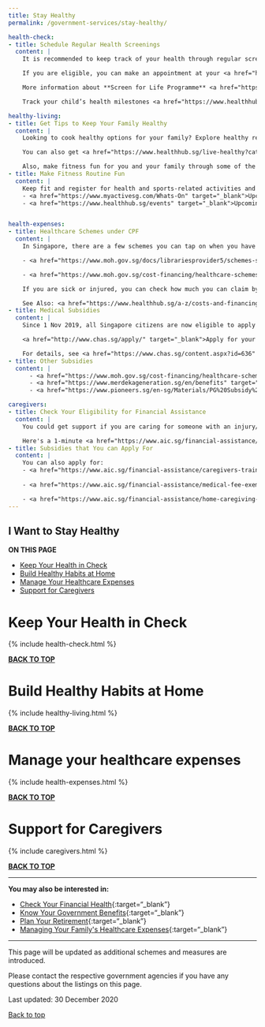 ```yaml
---
title: Stay Healthy
permalink: /government-services/stay-healthy/

health-check:
- title: Schedule Regular Health Screenings
  content: |
    It is recommended to keep track of your health through regular screenings. <a href="https://eservices.healthhub.sg/PersonalHealth/ScreeningEligibility" target="_blank">Check your eligibility for subsidised screenings</a> using your SingPass login.

    If you are eligible, you can make an appointment at your <a href="https://www.chas.sg/clinic_locator.aspx?id=90" target="_blank">preferred CHAS GP clinic</a> for the screening. Do bring along your NRIC and/or CHAS/MG/PG card at the appointment to enjoy the subsidised rate of $5 or even lower if you are a senior.

    More information about **Screen for Life Programme** <a href="https://www.healthhub.sg/programmes/61/Screen_for_Life#faqs" target="_blank">here</a>.

    Track your child’s health milestones <a href="https://www.healthhub.sg/programmes/125/children-health-ehb" target="_blank">here</a> or be informed of their immunisation schedule <a href="https://www.nir.hpb.gov.sg/nirp/eservices/immunisationSchedule" target="_blank">here</a>. 

healthy-living:
- title: Get Tips to Keep Your Family Healthy
  content: |
    Looking to cook healthy options for your family? Explore healthy recipes and ideas <a href="https://www.healthhub.sg/programmes/54/recipes" target="_blank">here</a> to cook up a storm for you and your family. 

    You can also get <a href="https://www.healthhub.sg/live-healthy?category=Food-Nutrition" target="_blank">tips on healthy food choices</a> for you and your family. 

    Also, make fitness fun for you and your family through some of the programmes <a href="https://www.healthhub.sg/programmes/170/StayWell#resources" target="_blank">here</a>.
- title: Make Fitness Routine Fun
  content: |
    Keep fit and register for health and sports-related activities and events her
    - <a href="https://www.myactivesg.com/Whats-On" target="_blank">Upcoming ActiveSG events</a>
    - <a href="https://www.healthhub.sg/events" target="_blank">Upcoming events by HPB</a>


health-expenses:
- title: Healthcare Schemes under CPF
  content: |
    In Singapore, there are a few schemes you can tap on when you have a heavy medical bill to pay for.

    - <a href="https://www.moh.gov.sg/docs/librariesprovider5/schemes-subsidies/medisave/medisave_booklet_b5_complete_fa_rev2_path.pdf" target="_blank">MediSave</a>: a personal medical savings account-as a monthly contribution from our income (if you are an employed worker)

    - <a href="https://www.moh.gov.sg/cost-financing/healthcare-schemes-subsidies/medishield-life" target="_blank">MediShield Life</a>:a nation-wide basic healthcare insurance plan to help offset some of the costs from large hospital bills and selected outpatient treatments

    If you are sick or injured, you can check how much you can claim by using this <a href="https://www.cpf.gov.sg/eSvc/Web/Schemes/MedisaveCalculator/Step1" target="_blank">calculator</a>

    See Also: <a href="https://www.healthhub.sg/a-z/costs-and-financing/31/integrated-shield-plans-ips" target="_blank">Integrated Shield plans</a>
- title: Medical Subsidies 
  content: |
    Since 1 Nov 2019, all Singapore citizens are now eligible to apply for the Community Health Assist Scheme (CHAS) - which offers you to get medical subsidies for medical and/or dental care at selected GP clinics.

    <a href="http://www.chas.sg/apply/" target="_blank">Apply for your CHAS card</a> for you and your household if you have yet to do so.

    For details, see <a href="https://www.chas.sg/content.aspx?id=636" target="_blank">Information on CHAS subsidies</a>.
- title: Other Subsidies
  content: |
      - <a href="https://www.moh.gov.sg/cost-financing/healthcare-schemes-subsidies" target="_blank">More information on other Healthcare Schemes and Subsidies</a>
      - <a href="https://www.merdekageneration.sg/en/benefits" target="_blank">Check your benefits as a Merdeka Generation (MG) Senior</a>
      - <a href="https://www.pioneers.sg/en-sg/Materials/PG%20Subsidy%20Table%20for%20outpatient%20care.pdf" target="_blank">Check your benefits as a Pioneer Generation (PG) Senior</a>

caregivers:
- title: Check Your Eligibility for Financial Assistance
  content: | 
    You could get support if you are caring for someone with an injury/illness.

    Here's a 1-minute <a href="https://www.aic.sg/financial-assistance/self-assessment-tool" target="_blank">self-assessment tool</a> to check your eligibility for the financial assistance schemes available.
- title: Subsidies that You can Apply For
  content: |
    You can also apply for: 
    - <a href="https://www.aic.sg/financial-assistance/caregivers-training-grant" target="_blank">Caregivers Training Grant (CTG)</a> to learn how to help your loved ones better in daily care.
    
    - <a href="https://www.aic.sg/financial-assistance/medical-fee-exemption-card" target="_blank"> Medical Fee Exemption Card</a> for a loved one staying in nursing homes

    - <a href="https://www.aic.sg/financial-assistance/home-caregiving-grant" target="_blank">Home Caregiving Grant</a>
---
```


## <a name="top"></a>I Want to Stay Healthy

<div id="toc_container">
<p class="toc_title"><b>ON THIS PAGE</b></p>
<ul class="toc_list">
  <li><a href="#health">Keep Your Health in Check</a></li>
  <li><a href="#habits">Build Healthy Habits at Home</a></li>
  <li><a href="#expenses">Manage Your Healthcare Expenses</a></li>
  <li><a href="#caregivers">Support for Caregivers</a></li>
</ul>
</div>

# <a name="health"></a>Keep Your Health in Check 

{% include health-check.html %}

[**BACK TO TOP**](#top)


# <a name="habits"></a>Build Healthy Habits at Home

{% include healthy-living.html %}

[**BACK TO TOP**](#top)


# <a name="expenses"></a> Manage your healthcare expenses

{% include health-expenses.html %}

[**BACK TO TOP**](#top)


# <a name="caregivers"></a> Support for Caregivers

{% include caregivers.html %}

[**BACK TO TOP**](#top)

---------------------------------------
**You may also be interested in:**

- [Check Your Financial Health](https://www.moneysense.gov.sg/financial-health-check-v2){:target=“_blank”}
- [Know Your Government Benefits](/government-services/govt-benefits/){:target=“_blank”}
- [Plan Your Retirement](/government-services/retirement/){:target=“_blank”}
- [Managing Your Family's Healthcare Expenses](/government-services/stay-healthy/#expenses){:target=“_blank”}

---------------------------------------

This page will be updated as additional schemes and measures are introduced.

Please contact the respective government agencies if you have any questions about the listings on this page.  

Last updated: 30 December 2020
 
[Back to top](#top)